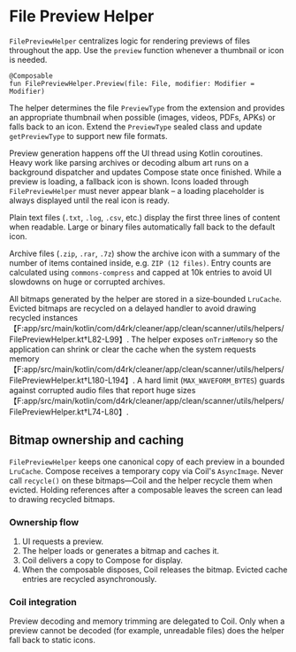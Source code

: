 # File Preview Helper

`FilePreviewHelper` centralizes logic for rendering previews of files throughout the app. Use the
`preview` function whenever a thumbnail or icon is needed.

```
@Composable
fun FilePreviewHelper.Preview(file: File, modifier: Modifier = Modifier)
```

The helper determines the file `PreviewType` from the extension and provides an appropriate
thumbnail when possible (images, videos, PDFs, APKs) or falls back to an icon. Extend the
`PreviewType` sealed class and update `getPreviewType` to support new file formats.

Preview generation happens off the UI thread using Kotlin coroutines. Heavy work
like parsing archives or decoding album art runs on a background dispatcher and
updates Compose state once finished. While a preview is loading, a fallback icon
is shown. Icons loaded through `FilePreviewHelper` must never appear blank – a
loading placeholder is always displayed until the real icon is ready.

Plain text files (`.txt`, `.log`, `.csv`, etc.) display the first three lines of
content when readable. Large or binary files automatically fall back to the
default icon.

Archive files (`.zip`, `.rar`, `.7z`) show the archive icon with a summary of the number of items
contained inside, e.g. `ZIP (12 files)`. Entry counts are calculated using `commons-compress` and
capped at 10k entries to avoid UI slowdowns on huge or corrupted archives.

All bitmaps generated by the helper are stored in a size‑bounded `LruCache`. Evicted bitmaps are
recycled on a delayed handler to avoid drawing recycled instances【F:app/src/main/kotlin/com/d4rk/cleaner/app/clean/scanner/utils/helpers/FilePreviewHelper.kt†L82-L99】.
The helper exposes `onTrimMemory` so the application can shrink or clear the cache when the system
requests memory【F:app/src/main/kotlin/com/d4rk/cleaner/app/clean/scanner/utils/helpers/FilePreviewHelper.kt†L180-L194】.
A hard limit (`MAX_WAVEFORM_BYTES`) guards against corrupted audio files that report huge sizes【F:app/src/main/kotlin/com/d4rk/cleaner/app/clean/scanner/utils/helpers/FilePreviewHelper.kt†L74-L80】.

## Bitmap ownership and caching

`FilePreviewHelper` keeps one canonical copy of each preview in a bounded `LruCache`. Compose
receives a temporary copy via Coil's `AsyncImage`. Never call `recycle()` on these bitmaps—Coil and
the helper recycle them when evicted. Holding references after a composable leaves the screen can
lead to drawing recycled bitmaps.

### Ownership flow

1. UI requests a preview.
2. The helper loads or generates a bitmap and caches it.
3. Coil delivers a copy to Compose for display.
4. When the composable disposes, Coil releases the bitmap. Evicted cache entries are recycled
   asynchronously.

### Coil integration

Preview decoding and memory trimming are delegated to Coil. Only when a preview cannot be decoded
(for example, unreadable files) does the helper fall back to static icons.
